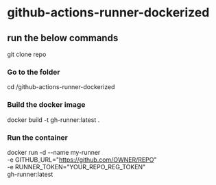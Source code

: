 # github-actions-runner-dockerized

## run the below commands

git clone repo

### Go to the folder
cd /github-actions-runner-dockerized

### Build the docker image
docker build -t gh-runner:latest .

### Run the container
docker run -d --name my-runner \
  -e GITHUB_URL="https://github.com/OWNER/REPO" \
  -e RUNNER_TOKEN="YOUR_REPO_REG_TOKEN" \
  gh-runner:latest
